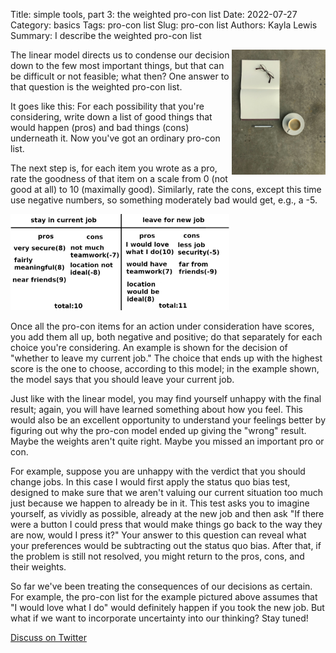 Title: simple tools, part 3: the weighted pro-con list
Date: 2022-07-27
Category: basics
Tags: pro-con list
Slug: pro-con list
Authors: Kayla Lewis
Summary: I describe the weighted pro-con list

<img align=right src="images/journal-coffee.jpg" width="150"/>

The linear model directs us to condense our decision down to the few most important things, but that can be difficult or not feasible; what then? One answer to that question is the weighted pro-con list. 

It goes like this: For each possibility that you're considering, write down a list of good things that would happen (pros) and bad things (cons) underneath it. Now you've got an ordinary pro-con list.

The next step is, for each item you wrote as a pro, rate the goodness of that item on a scale from 0 (not good at all) to 10 (maximally good). Similarly, rate the cons, except this time use negative numbers, so something moderately bad would get, e.g., a -5. 

<img src="images/weighted-pro-con.png" width="350"/>

Once all the pro-con items for an action under consideration have scores, you add them all up, both negative and positive; do that separately for each choice you're considering. An example is shown for the decision of "whether to leave my current job." The choice that ends up with the highest score is the one to choose, according to this model; in the example shown, the model says that you should leave your current job.

Just like with the linear model, you may find yourself unhappy with the final result; again, you will have learned something about how you feel. This would also be an excellent opportunity to understand your feelings better by figuring out why the pro-con model ended up giving the "wrong" result. Maybe the weights aren't quite right. Maybe you missed an important pro or con.

For example, suppose you are unhappy with the verdict that you should change jobs. In this case I would first apply the status quo bias test, designed to make sure that we aren't valuing our current situation too much just because we happen to already be in it. This test asks you to imagine yourself, as vividly as possible, already at the new job and then ask "If there were a button I could press that would make things go back to the way they are now, would I press it?" Your answer to this question can reveal what your preferences would be subtracting out the status quo bias. After that, if the problem is still not resolved, you might return to the pros, cons, and their weights.

So far we've been treating the consequences of our decisions as certain. For example, the pro-con list for the example pictured above assumes that "I would love what I do" would definitely happen if you took the new job. But what if we want to incorporate uncertainty into our thinking? Stay tuned!

[Discuss on Twitter](https://twitter.com/Estimatrix/status/1555693184977600512?s=20&t=YFPoxpEQ2Qp14U4FliD7fA)
